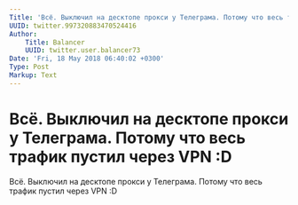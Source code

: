 ```yaml
---
Title: 'Всё. Выключил на десктопе прокси у Телеграма. Потому что весь трафик пустил через VPN :D'
UUID: twitter.997320883470524416
Author:
    Title: Balancer
    UUID: twitter.user.balancer73
Date: 'Fri, 18 May 2018 06:40:02 +0300'
Type: Post
Markup: Text
---
```


# Всё. Выключил на десктопе прокси у Телеграма. Потому что весь трафик пустил через VPN :D

Всё. Выключил на десктопе прокси у Телеграма. Потому что
весь трафик пустил через VPN :D